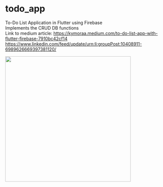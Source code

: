# todo_app

To-Do List Application in Flutter using Firebase </br>
Implements the CRUD DB functions </br>
Link to medium article: https://kymoraa.medium.com/to-do-list-app-with-flutter-firebase-7910bc42cf14 </br>
https://www.linkedin.com/feed/update/urn:li:groupPost:10408911-6989626669397381120/ 

<img src="https://user-images.githubusercontent.com/3049987/191589783-4a5ceca6-3455-429d-838e-52a2b86dc6f9.jpg" width="400">
